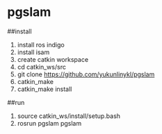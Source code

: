 # pgslam
##install
1. install ros indigo
2. install isam
3. create catkin workspace
4. cd catkin_ws/src
5. git clone https://github.com/yukunlinykl/pgslam
6. catkin_make
7. catkin_make install

##run
1. source catkin_ws/install/setup.bash
2. rosrun pgslam pgslam
